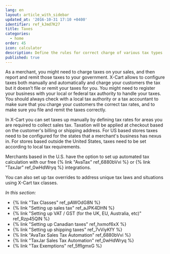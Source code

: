 ```yaml
---
lang: en
layout: article_with_sidebar
updated_at: '2016-10-31 17:10 +0400'
identifier: ref_kJmd7K27
title: Taxes
categories:
  - home
order: 45
icon: calculator
description: Define the rules for correct charge of various tax types
published: true
---
```

As a merchant, you might need to charge taxes on your sales, and then report and remit those taxes to your government. X-Cart allows to configure taxes both manually and automatically and charge your customers the tax but it doesn’t file or remit your taxes for you. You might need to register your business with your local or federal tax authority to handle your taxes. You should always check with a local tax authority or a tax accountant to make sure that you charge your customers the correct tax rates, and to make sure you file and remit the taxes correctly.

In X-Cart you can set taxes up manually by defining tax rates for areas you are required to collect sales tax. Taxation will be applied at checkout based on the customer's billing or shipping address. For US based stores taxes need to be configured for the states that a merchant's business has nexus in. For stores based outside the United States, taxes need to be set according to local tax requirements.

Merchants based in the U.S. have the option to set up automated tax calculation with our free {% link "AvaTax" ref_6880bVvi %} or {% link "TaxJar" ref_0wHdWryq %} integrations.
 
You can also set up tax overrides to address unique tax laws and situations using X-Cart tax classes.

_In this section:_

*   {% link "Tax Classes" ref_pAWOdG8N %}
*   {% link "Setting up sales tax" ref_aJPK4DHN %}
*   {% link "Setting up VAT / GST (for the UK, EU, Australia, etc)" ref_Rzp45QlN %}
*   {% link "Setting up Canadian taxes" ref_hxmof6xX %}
*   {% link "Setting up shipping taxes" ref_7vViyKfY %}
*   {% link "AvaTax Sales Tax Automation" ref_6880bVvi %}
*   {% link "TaxJar Sales Tax Automation" ref_0wHdWryq %}
*   {% link "Tax Exemptions" ref_5ffIgmxG %}
